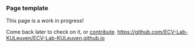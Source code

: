 ### Page template

This page is a work in progress!

Come back later to check on it, or [contribute](https://github.com/ECV-Lab-KULeuven/ECV-Lab-KULeuven.github.io).
https://github.com/ECV-Lab-KULeuven/ECV-Lab-KULeuven.github.io
